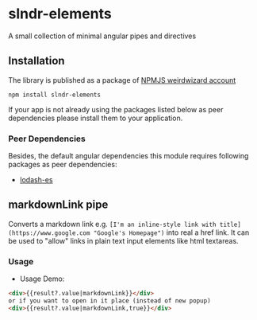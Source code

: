 # slndr-elements

A small collection of minimal angular pipes and directives

## Installation

The library is published as a package of  [NPMJS weirdwizard account](https://www.npmjs.com/~weirdwizard)

```
npm install slndr-elements
```


If your app is not already using the packages listed below as peer dependencies please install them to your application.

### Peer Dependencies

Besides, the default angular dependencies this module requires following packages as peer dependencies:

- [lodash-es](https://www.npmjs.com/package/lodash-es)
## markdownLink pipe

Converts a markdown link e.g. `[I'm an inline-style link with title](https://www.google.com "Google's Homepage")`
into real a href link. It can be used to "allow" links in plain text input elements like html textareas.

### Usage

* Usage Demo:
 ```html
 <div>{{result?.value|markdownLink}}</div>
 or if you want to open in it place (instead of new popup)
 <div>{{result?.value|markdownLink,true}}</div>
 ```
